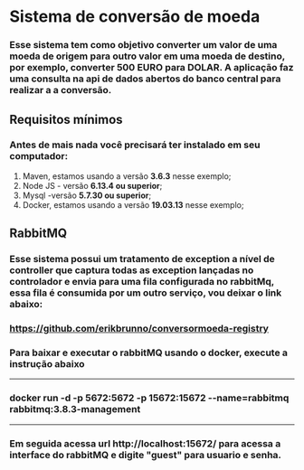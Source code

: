 # Sistema de conversão de moeda

### Esse sistema tem como objetivo converter um valor de uma moeda de origem para outro valor em uma moeda de destino, por exemplo, converter 500 EURO para DOLAR. A aplicação faz uma consulta na api de dados abertos do banco central para realizar a a conversão.

## Requisitos mínimos

### Antes de mais nada você precisará ter instalado em seu computador:

1. Maven, estamos usando a versão **3.6.3** nesse exemplo;
2. Node JS - versão **6.13.4 ou superior**;
3. Mysql -versão **5.7.30 ou superior**;
4. Docker, estamos usando a versão **19.03.13** nesse exemplo;

## RabbitMQ

### Esse sistema possui um tratamento de exception a nível de controller que captura todas as exception lançadas no controlador e envia para uma fila configurada no rabbitMq, essa fila é consumida por um outro serviço, vou deixar o link abaixo:

### https://github.com/erikbrunno/conversormoeda-registry

### Para baixar e executar o rabbitMQ usando o docker, execute a instrução abaixo

---------------------------------------------------------------------------------------
### docker run -d -p 5672:5672 -p 15672:15672 --name=rabbitmq rabbitmq:3.8.3-management 
---------------------------------------------------------------------------------------

### Em seguida acessa url http://localhost:15672/ para acessa a interface do rabbitMQ e digite "guest" para usuario e senha.
